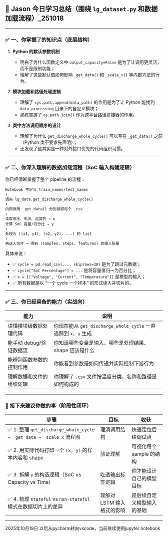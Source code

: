 ## 🧠 Jason 今日学习总结（围绕 `lg_dataset.py` 和数据加载流程）_251018

---

### ✅ 一、你掌握了的知识点（底层结构）

1. **Python 的默认参数机制**

   * 明白了为什么函数定义中 `output_capacity=False` 是为了让调用更灵活，而不是限制功能；
   * 理解了这些默认值如何影响 `_get_data()` 和 `_scale_x()` 等内部方法的行为。

2. **模块加载和路径处理逻辑**

   * 理解了 `sys.path.append(data_path)` 的作用是为了让 Python 能找到 `data_processing` 目录下的自定义模块；
   * 熟练掌握了 `os.path.join()` 作为跨平台路径拼接器的作用。

3. **类中方法调用顺序的设计**

   * 理解了为什么 `get_discharge_whole_cycle()` 可以写在 `_get_data()` 之前（Python 类不要求先声明）；
   * 还发现了这其实是一种对外接口优先的代码组织习惯。

---

### ✅ 二、你深入理解的数据加载流程（SoC 输入构建逻辑）

你已经清晰掌握了整个 pipeline 的流程：

```text
Notebook 中定义 train_names/test_names
↓
调用 lg_data.get_discharge_whole_cycle()
↓
内部调用 _get_data() 分别读取每个 .csv
↓
读取电压、电流、温度列 → x
计算 SoC 容量/百分比 → y
↓
处理为 [(x1, y1), (x2, y2), ...] 的 list
↓
再送入切片 → 得到 (samples, steps, features) 的输入张量
```

具体来说：

* ✅ `cycle = pd.read_csv(..., skiprows=30)` 是为了跳过元数据；
* ✅ `cycle["SoC Percentage"] = ...` 是将容量值归一为百分比；
* ✅ `x = [["Voltage", "Current", "Temperature"]]` 是模型的输入；
* ✅ 所有数据是以 “一个 cycle 一个样本” 的形式读入并切片的。

---

### ✅ 三、你已经具备的能力（实战向）

| 能力              | 说明                                                |
| --------------- | ------------------------------------------------- |
| 读懂模块级数据处理代码     | 你现在能从 `get_discharge_whole_cycle` 一直追踪到 `x, y` 生成 |
| 能手动 debug/验证数据流 | 你知道哪些变量是输入、哪些是处理结果、shape 应该是什么                    |
| 能辨别函数参数的控制作用    | 你能看到参数是如何传递并实际控制下游行为                              |
| 理解数据和文件的组织逻辑    | 你理解了 `.csv` 文件按温度分类，名称和路径是如何构成的                   |

---

### 🧭 接下来建议你做的事（阶段性闭环）

| 步骤                                                             | 目标               | 收获               |
| -------------------------------------------------------------- | ---------------- | ---------------- |
| ✅ 1. 整理 `get_discharge_whole_cycle → _get_data → _scale_x` 流程图 | 理清调用结构           | 快速定位后续调试点        |
| ✅ 2. 用实际代码打印一个 `(x, y)` 的样本内容和 shape                           | 验证理解             | 可视化每个 sample 的结构 |
| ✅ 3. 拆解 `y` 的构造逻辑（SoC vs Capacity vs Time）                     | 吃透输出标签逻辑         | 你才能设计自己的模型目标     |
| ✅ 4. 梳理 `stateful` vs `non-stateful` 模式在数据切片上的差异               | 理解对 LSTM 输入格式的影响 | 是后续自定义模型输入的基础    |

---
2025年10月19日
以后从pycharm转向vscode，当前继续使用jupyter notebook

